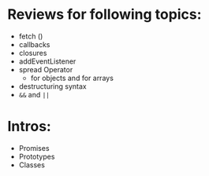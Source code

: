# Reviews for following topics:

- fetch ()
- callbacks
- closures
- addEventListener
- spread Operator
  - for objects and for arrays
- destructuring syntax
- `&&` and `||`

# Intros:

- Promises
- Prototypes
- Classes
